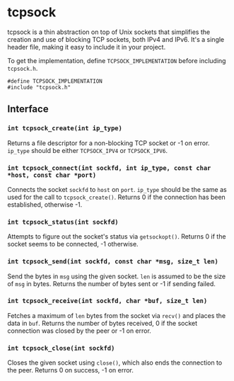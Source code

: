 # tcpsock

tcpsock is a thin abstraction on top of Unix sockets that simplifies the creation 
and use of blocking TCP sockets, both IPv4 and IPv6. It's a single header file,
making it easy to include it in your project. 

To get the implementation, define `TCPSOCK_IMPLEMENTATION` before including `tcpsock.h`.

    #define TCPSOCK_IMPLEMENTATION
    #include "tcpsock.h"

##  Interface

### `int tcpsock_create(int ip_type)`

Returns a file descriptor for a non-blocking TCP socket or -1 on error.
`ip_type` should be either `TCPSOCK_IPV4` or `TCPSOCK_IPV6`.

### `int tcpsock_connect(int sockfd, int ip_type, const char *host, const char *port)`

Connects the socket `sockfd` to `host` on `port`. `ip_type` should be 
the same as used for the call to `tcpsock_create()`. Returns 0 if the 
connection has been established, otherwise -1.

### `int tcpsock_status(int sockfd)`

Attempts to figure out the socket's status via `getsockopt()`. 
Returns 0 if the socket seems to be connected, -1 otherwise.

### `int tcpsock_send(int sockfd, const char *msg, size_t len)`

Send the bytes in `msg` using the given socket. `len` is assumed to be 
the size of `msg` in bytes. Returns the number of bytes sent or -1 if 
sending failed.
    
### `int tcpsock_receive(int sockfd, char *buf, size_t len)`

Fetches a maximum of `len` bytes from the socket via `recv()` and places
the data in `buf`. Returns the number of bytes received, 0 if the socket
connection was closed by the peer or -1 on error.

### `int tcpsock_close(int sockfd)`

Closes the given socket using `close()`, which also ends the connection 
to the peer. Returns 0 on success, -1 on error.

